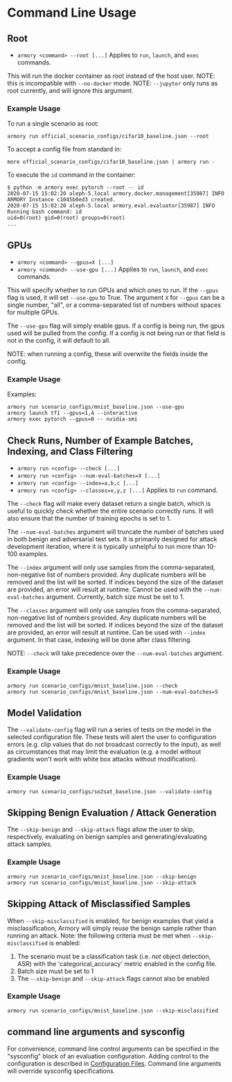 # Command Line Usage

## Root
* `armory <command> --root [...]`
Applies to `run`, `launch`, and `exec` commands.

This will run the docker container as root instead of the host user.
NOTE: this is incompatible with `--no-docker` mode.
NOTE: `--jupyter` only runs as root currently, and will ignore this argument.

### Example Usage

To run a single scenario as root:
```
armory run official_scenario_configs/cifar10_baseline.json --root
```

To accept a config file from standard in:
```
more official_scenario_configs/cifar10_baseline.json | armory run -
```

To execute the `id` command in the container:
```
$ python -m armory exec pytorch --root -- id
2020-07-15 15:02:20 aleph-5.local armory.docker.management[35987] INFO ARMORY Instance c1045b0ed3 created.
2020-07-15 15:02:20 aleph-5.local armory.eval.evaluator[35987] INFO Running bash command: id
uid=0(root) gid=0(root) groups=0(root)
...
```

## GPUs
* `armory <command> --gpus=X [...]`
* `armory <command> --use-gpu [...]`
Applies to `run`, `launch`, and `exec` commands.

This will specify whether to run GPUs and which ones to run.
If the `--gpus` flag is used, it will set `--use-gpu` to True.
The argument `X` for `--gpus` can be a single number, "all",
or a comma-separated list of numbers without spaces for multiple GPUs.

The `--use-gpu` flag will simply enable gpus.
If a config is being run, the gpus used will be pulled from the config.
If a config is not being run or that field is not in the config, it will default to all.

NOTE: when running a config, these will overwrite the fields inside the config.

### Example Usage

Examples:
```
armory run scenario_configs/mnist_baseline.json --use-gpu
armory launch tf1 --gpus=1,4 --interactive
armory exec pytorch --gpus=0 -- nvidia-smi
```

## Check Runs, Number of Example Batches, Indexing, and Class Filtering
* `armory run <config> --check [...]`
* `armory run <config> --num-eval-batches=X [...]`
* `armory run <config> --index=a,b,c [...]`
* `armory run <config> --classes=x,y,z [...]`
Applies to `run` command.

The `--check` flag will make every dataset return a single batch,
which is useful to quickly check whether the entire scenario correctly runs.
It will also ensure that the number of training epochs is set to 1.

The `--num-eval-batches` argument will truncate the number of batches used in
both benign and adversarial test sets.
It is primarily designed for attack development iteration, where it is typically unhelpful
to run more than 10-100 examples.

The `--index` argument will only use samples from the comma-separated, non-negative list of numbers provided.
Any duplicate numbers will be removed and the list will be sorted.
If indices beyond the size of the dataset are provided, an error will result at runtime.
Cannot be used with the `--num-eval-batches` argument.
Currently, batch size must be set to 1.

The `--classes` argument will only use samples from the comma-separated, non-negative list of numbers provided.
Any duplicate numbers will be removed and the list will be sorted.
If indices beyond the size of the dataset are provided, an error will result at runtime.
Can be used with `--index` argument. In that case, indexing will be done after class filtering.

NOTE: `--check` will take precedence over the `--num-eval-batches` argument.

### Example Usage

```
armory run scenario_configs/mnist_baseline.json --check
armory run scenario_configs/mnist_baseline.json --num-eval-batches=5
```

## Model Validation
The `--validate-config` flag will run a series of tests on the model in the selected configuration file.  These tests will alert the user to configuration errors (e.g. clip values that do not broadcast correctly to the input), as well as circumstances that may limit the evaluation (e.g. a model without gradients won't work with white box attacks without modification).

### Example Usage
```
armory run scenario_configs/so2sat_baseline.json --validate-config
```

## Skipping Benign Evaluation / Attack Generation
The `--skip-benign` and `--skip-attack` flags allow the user to skip, respectively, evaluating on benign samples and generating/evaluating attack samples.

### Example Usage
```
armory run scenario_configs/mnist_baseline.json --skip-benign
armory run scenario_configs/mnist_baseline.json --skip-attack
```

## Skipping Attack of Misclassified Samples
When `--skip-misclassified` is enabled, for benign examples that yield a misclassification, Armory will simply reuse the 
benign sample rather than running an attack. Note: the following criteria must be met when `--skip-misclassified` is enabled:

1. The scenario must be a classification task (i.e. *not* object detection, ASR) with the 'categorical_accuracy' metric enabled in the config file.
2. Batch size must be set to 1
3. The `--skip-benign` and `--skip-attack` flags cannot also be enabled

### Example Usage
```
armory run scenario_configs/mnist_baseline.json --skip-misclassified
```

## command line arguments and sysconfig

For convenience, command line control arguments can be specified in the "sysconfig"
block of an evaluation configuration. Adding control to the configuration is
described in [Configuration Files][conf]. Command line arguments will override
sysconfig specifications.


  [conf]: configuration_files.md#sysconfig-and-command-line-arguments
